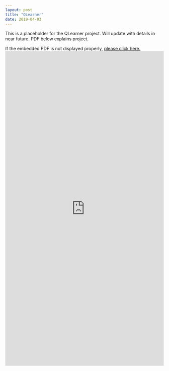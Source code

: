 ```yaml
---
layout: post
title: "QLearner"
date: 2019-04-03
---
```


This is a placeholder for the QLearner project.  Will update with details in near future.  PDF below explains project.

If the embedded PDF is not displayed properly, 
<a href="https://andrewroc30.github.io/pdfs/QLearner.pdf" target="_blank">please click here.</a>
<embed src="https://andrewroc30.github.io/pdfs/QLearner.pdf" width="100%" height="1000vw" type="application/pdf" />
